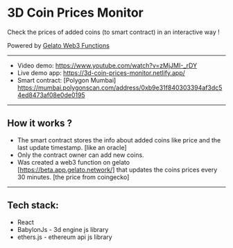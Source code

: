 # 3D Coin Prices Monitor

Check the prices of added coins (to smart contract) in an interactive way !

Powered by  [Gelato Web3 Functions](https://beta.app.gelato.network/)

----

- Video demo: https://www.youtube.com/watch?v=zMjJMI-_rDY
- Live demo app: https://3d-coin-prices-monitor.netlify.app/
- Smart contract: [Polygon Mumbai] https://mumbai.polygonscan.com/address/0xb9e31f840303394af3dc54ed8473af08e0de0195

----

## How it works ?

- The smart contract stores the info about added coins like price and the last update timestamp. [like an oracle]
- Only the contract owner can add new coins.
- Was created a web3 function on gelato [https://beta.app.gelato.network/] that updates the coins prices every 30 minutes. [the price from coingecko]

----

## Tech stack:

- React
- BabylonJs - 3d engine js library
- ethers.js - ethereum api js library
